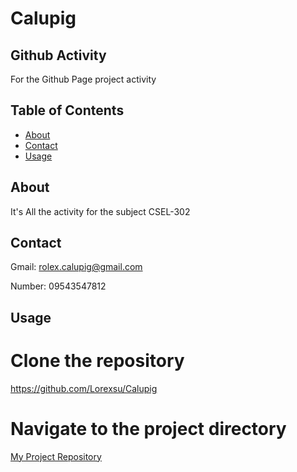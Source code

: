 # Calupig

## Github Activity 

For the Github Page project activity

## Table of Contents

- [About](#about)
- [Contact](#contact)
- [Usage](#usage)

## About

It's All the activity for the subject CSEL-302

## Contact
Gmail: rolex.calupig@gmail.com

Number: 09543547812

## Usage
# Clone the repository
https://github.com/Lorexsu/Calupig

# Navigate to the project directory
<a href="https://github.com/Lorexsu/Calupig/tree/main/Calupig" target="https://github.com/Lorexsu/Calupig/tree/main/Calupig">My Project Repository</a>



